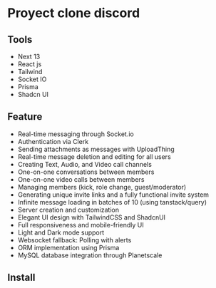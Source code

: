 # Proyect clone discord
## Tools
- Next 13
- React js
- Tailwind
- Socket IO
- Prisma
- Shadcn UI

## Feature
- Real-time messaging through Socket.io
- Authentication via Clerk
- Sending attachments as messages with UploadThing
- Real-time message deletion and editing for all users
- Creating Text, Audio, and Video call channels
- One-on-one conversations between members
- One-on-one video calls between members
- Managing members (kick, role change, guest/moderator)
- Generating unique invite links and a fully functional invite system
- Infinite message loading in batches of 10 (using tanstack/query)
- Server creation and customization
- Elegant UI design with TailwindCSS and ShadcnUI
- Full responsiveness and mobile-friendly UI
- Light and Dark mode support
- Websocket fallback: Polling with alerts
- ORM implementation using Prisma
- MySQL database integration through Planetscale
## Install
